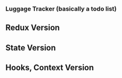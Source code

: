 ### Luggage Tracker (basically a todo list)

## Redux Version

## State Version

## Hooks, Context Version
